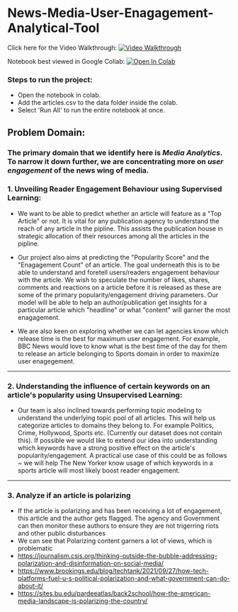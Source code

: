 # News-Media-User-Enagagement-Analytical-Tool

Click here for the Video Walkthrough: [![Video Walkthrough](https://img.shields.io/badge/-Analyzing%20OTT%20Platforms-red??style=social&logo=Youtube&link=https://www.youtube.com/watch?v=XDs-nJZxyO4/view?usp=sharing)](https://www.youtube.com/watch?v=XDs-nJZxyO4/view?usp=sharing)

Notebook best viewed in Google Collab: [![Open In Colab](https://colab.research.google.com/assets/colab-badge.svg)](https://colab.research.google.com/github/Ruchita1003/Analyzing-OTT-Platforms/blob/main/Analyzing_OTT_Platforms.ipynb)<br>

### Steps to run the project:
- Open the notebook in colab.
- Add the articles.csv to the data folder inside the colab.
- Select 'Run All' to run the entire notebook at once.

## Problem Domain:

### The primary domain that we identify here is ***Media Analytics***. To narrow it down further, we are concentrating more on ***user engagement***  of the news wing of media.


### 1. Unveiling Reader Engagement Behaviour using Supervised Learning:

- We want to be able to predict whether an article will feature as a "Top Article" or not. It is vital for any publication agency to understand the reach of any article in the pipline. This assists the publication house in strategic allocation of their resources among all the articles in the pipline.                  

- Our project also aims at predicting the "Popularity Score" and the "Enagagement Count" of an article. The goal underneath this is to be able to understand and foretell users/readers engagement behaviour with the article. We wish to speculate the number of likes, shares, comments and reactions on a article before it is released as these are some of the primary popularity/engagement driving parameters. Our model will be able to help an author/publication get insights for a particular article which "headline" or what "content" will garner the most enagagement.

- We are also keen on exploring whether we can let agencies know which release time is the best for maximum user engagement. For example, BBC News would love to know what is the best time of the day for them to release an article belonging to Sports domain in order to maximize user enagegement.



---


### 2. Understanding the influence of certain keywords on an article's popularity using Unsupervised Learning:
- Our team is also inclined towards performing topic modeling to understand the underlying topic pool of all articles. This will help us categorize articles to domains they belong to. For example Politics, Crime, Hollywood, Sports etc. (Currently our dataset does not contain this). If possible we would like to extend our idea into understanding which keywords have a strong positive effect on the article's popularity/engagement. A practical use case of this could be as follows ~ we will help The New Yorker know usage of which keywords in a sports article will most likely boost reader engagement.
      

---


### 3. Analyze if an article is polarizing
- If the article is polarizing and has been receiving a lot of engagement, this article and the author gets flagged. The agency and Government can then monitor these authors to ensure they are not trigerring riots and other public disturbances
- We can see that Polarizing content garners a lot of views, which is problematic
- https://journalism.csis.org/thinking-outside-the-bubble-addressing-polarization-and-disinformation-on-social-media/
- https://www.brookings.edu/blog/techtank/2021/09/27/how-tech-platforms-fuel-u-s-political-polarization-and-what-government-can-do-about-it/
- https://sites.bu.edu/pardeeatlas/back2school/how-the-american-media-landscape-is-polarizing-the-country/
